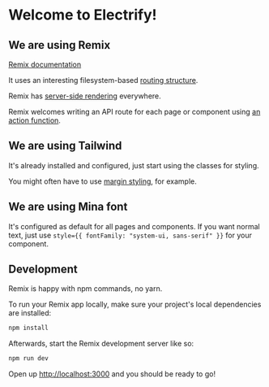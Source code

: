 # Welcome to Electrify!

## We are using Remix

[Remix documentation](https://remix.run/docs/en/v1/api/conventions)

It uses an interesting filesystem-based [routing structure](https://remix.run/docs/en/v1/guides/routing).

Remix has [server-side rendering](https://remix.run/docs/en/v1/api/conventions#loader) everywhere.

Remix welcomes writing an API route for each page or component using 
[an action function](https://remix.run/docs/en/v1/api/conventions#action).

## We are using Tailwind

It's already installed and configured, just start using the classes for styling.

You might often have to use [margin styling](https://v1.tailwindcss.com/docs/margin), for example.

## We are using Mina font

It's configured as default for all pages and components. If you want normal text, just use
`
style={{ fontFamily: "system-ui, sans-serif" }}
`
for your component.

## Development

Remix is happy with npm commands, no yarn.

To run your Remix app locally, make sure your project's local dependencies are installed:

```sh
npm install
```

Afterwards, start the Remix development server like so:

```sh
npm run dev
```

Open up [http://localhost:3000](http://localhost:3000) and you should be ready to go!
